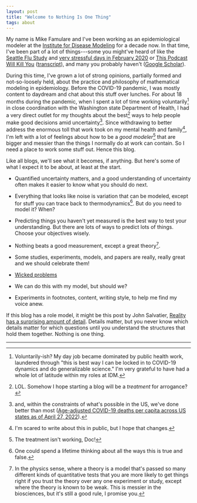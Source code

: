 ```yaml
---
layout: post
title: "Welcome to Nothing Is One Thing"
tags: about
---
```


My name is Mike Famulare and I've been working as an epidemiological modeler at the [Institute for Disease Modeling](www.idmod.org) for a decade now. In that time, I've been part of a lot of things---some you might've heard of like the [Seattle Flu Study](www.seattleflu.org) and [very stressful days in February 2020](https://www.nytimes.com/2020/03/01/health/coronavirus-washington-spread.html) or [This Podcast Will Kill You](https://thispodcastwillkillyou.com/2020/05/04/covid-19-chapter-11-modeling/) ([transcript](http://thispodcastwillkillyou.com/wp-content/uploads/2021/04/TPWKY-COVID-11-Modeling.pdf)), and many you probably haven't ([Google Scholar](https://scholar.google.com/citations?hl=en&user=TPWwr18AAAAJ&view_op=list_works&sortby=pubdate)).

During this time, I've grown a lot of strong opinions, partially formed and not-so-loosely held, about the practice and philosophy of mathematical modeling in epidemiology. Before the COVID-19 pandemic, I was mostly content to daydream and chat about this stuff over lunches. For about 18 months during the pandemic, when I spent a lot of time working voluntarily[^1] in close coordination with the Washington state Department of Health, I had a very direct outlet for my thoughts about the best[^2] ways to help people make good decisions amid uncertainty[^3]. Since withdrawing to better address the enormous toll that work took on my mental health and family[^4], I'm left with a lot of feelings about how to be a _good modeler_[^5] that are bigger and messier than the things I normally do at work can contain. So I need a place to work some stuff out. Hence this blog.

Like all blogs, we'll see what it becomes, if anything. But here's some of what I expect it to be about, at least at the start.

- Quantified uncertainty matters, and a good understanding of uncertainty often makes it easier to know what you should do next.

- Everything that looks like noise is variation that can be modeled, except for stuff you can trace back to thermodynamics[^6]. But do you need to model it? When?

- Predicting things you haven't yet measured is the best way to test your understanding. But there are lots of ways to predict lots of things. Choose your objectives wisely.

- Nothing beats a good measurement, except a great theory[^7].

- Some studies, experiments, models, and papers are really, really great and we should celebrate them!

- [Wicked problems](https://en.wikipedia.org/wiki/Wicked_problem)

- We can do this with my model, but should we?

- Experiments in footnotes, content, writing style, to help me find my voice anew.

If this blog has a role model, it might be this post by John Salvatier, [Reality has a surprising amount of detail](http://johnsalvatier.org/blog/2017/reality-has-a-surprising-amount-of-detail). Details matter, but you never know which details matter for which questions until you understand the structures that hold them together. Nothing is one thing.  

___

[^1]: Voluntarily-ish? My day job became dominated by public health work, laundered through "this is best way I can be locked in to COVID-19 dynamics and do generalizable science."  I'm very grateful to have had a whole lot of latitude within my roles at IDM.

[^2]: LOL. Somehow I hope starting a blog will be a _treatment_ for arrogance?

[^3]: and, within the constraints of what's possible in the US, we've done better than most ([Age-adjusted COVID-19 deaths per capita across US states as of April 27, 2022](https://web.archive.org/web/20220503234017/https://www.bioinformaticscro.com/blog/states-ranked-by-age-adjusted-covid-deaths/)).

[^4]: I'm scared to write about this in public, but I hope that changes.

[^5]: The treatment isn't working, Doc!

[^6]: One could spend a lifetime thinking about all the ways this is true and false.

[^7]: In the physics sense, where a theory is a model that's passed so many different kinds of quantitative tests that you are more likely to get things right if you trust the theory over any one experiment or study, except where the theory is known to be weak. This is messier in the biosciences, but it's still a good rule, I promise you.
